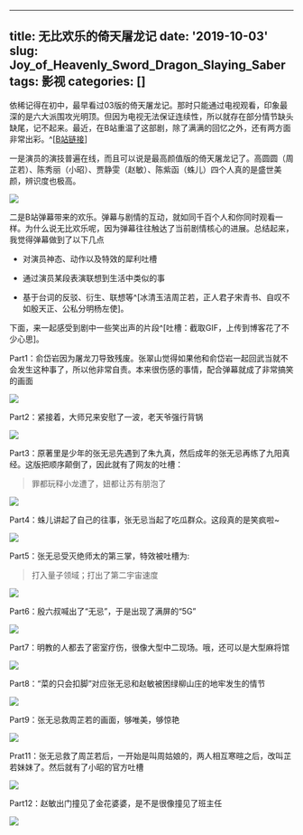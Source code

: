 
---
title: 无比欢乐的倚天屠龙记
date: '2019-10-03'
slug: Joy_of_Heavenly_Sword_Dragon_Slaying_Saber
tags: 影视
categories: []
---

依稀记得在初中，最早看过03版的倚天屠龙记。那时只能通过电视观看，印象最深的是六大派围攻光明顶。但因为电视无法保证连续性，所以就存在部分情节缺头缺尾，记不起来。最近，在B站重温了这部剧，除了满满的回忆之外，还有两方面非常出彩。^[[B站链接](https://www.bilibili.com/bangumi/play/ss20269#233215)]

一是演员的演技普遍在线，而且可以说是最高颜值版的倚天屠龙记了。高圆圆（周芷若）、陈秀丽（小昭）、贾静雯（赵敏）、陈紫函（蛛儿）四个人真的是盛世美颜，辨识度也极高。

![](http://pyqp1zjzt.bkt.clouddn.com/%E5%80%9A%E5%A4%A9%E5%B1%A0%E9%BE%99%E8%AE%B0_%E5%9B%9B%E5%A4%A7%E7%BE%8E%E5%A5%B3.jpg)

二是B站弹幕带来的欢乐。弹幕与剧情的互动，就如同千百个人和你同时观看一样。为什么说无比欢乐呢，因为弹幕往往触达了当前剧情核心的进展。总结起来，我觉得弹幕做到了以下几点

* 对演员神态、动作以及特效的犀利吐槽

* 通过演员某段表演联想到生活中类似的事

* 基于台词的反驳、衍生、联想等^[冰清玉洁周芷若，正人君子宋青书、自叹不如殷天正、公私分明杨左使]。

下面，来一起感受到剧中一些笑出声的片段^[吐槽：截取GIF，上传到博客花了不少心思]。

Part1：俞岱岩因为屠龙刀导致残废。张翠山觉得如果他和俞岱岩一起回武当就不会发生这种事了，所以他非常自责。本来很伤感的事情，配合弹幕就成了非常搞笑的画面

![](http://pyqp1zjzt.bkt.clouddn.com/%E5%80%9A%E5%A4%A9%E5%B1%A0%E9%BE%99%E8%AE%B01_29.gif)

Part2：紧接着，大师兄来安慰了一波，老天爷强行背锅

![](http://pyqp1zjzt.bkt.clouddn.com/%E5%80%9A%E5%A4%A9%E5%B1%A0%E9%BE%99%E8%AE%B01_31.gif)


Part3：原著里是少年的张无忌先遇到了朱九真，然后成年的张无忌再练了九阳真经。这版把顺序颠倒了，因此就有了网友的吐槽：

>罪都玩释小龙遭了，妞都让苏有朋泡了

![](http://pyqp1zjzt.bkt.clouddn.com/%E5%80%9A%E5%A4%A9%E5%B1%A0%E9%BE%99%E8%AE%B08_14.gif)

Part4：蛛儿讲起了自己的往事，张无忌当起了吃瓜群众。这段真的是笑疯啦~

![](http://pyqp1zjzt.bkt.clouddn.com/%E5%80%9A%E5%A4%A9%E5%B1%A0%E9%BE%99%E8%AE%B010_41.gif)

Part5：张无忌受灭绝师太的第三掌，特效被吐槽为:

>打入量子领域；打出了第二宇宙速度

![](http://pyqp1zjzt.bkt.clouddn.com/%E5%80%9A%E5%A4%A9%E5%B1%A0%E9%BE%99%E8%AE%B012_44.gif)

Part6：殷六叔喊出了“无忌”，于是出现了满屏的“5G”

![](http://pyqp1zjzt.bkt.clouddn.com/%E5%80%9A%E5%A4%A9%E5%B1%A0%E9%BE%99%E8%AE%B016_26.gif)

Part7：明教的人都去了密室疗伤，很像大型中二现场。哦，还可以是大型麻将馆

![](http://pyqp1zjzt.bkt.clouddn.com/%E5%80%9A%E5%A4%A9%E5%B1%A0%E9%BE%99%E8%AE%B017_4.gif)

Part8：“菜的只会扣脚”对应张无忌和赵敏被困绿柳山庄的地牢发生的情节

![](http://pyqp1zjzt.bkt.clouddn.com/%E5%80%9A%E5%A4%A9%E5%B1%A0%E9%BE%99%E8%AE%B021_19.gif)

Part9：张无忌救周芷若的画面，够唯美，够惊艳

![](http://pyqp1zjzt.bkt.clouddn.com/%E5%80%9A%E5%A4%A9%E5%B1%A0%E9%BE%99%E8%AE%B024_34.gif)

Prat11：张无忌救了周芷若后，一开始是叫周姑娘的，两人相互寒暄之后，改叫芷若妹妹了。然后就有了小昭的官方吐槽

![](http://pyqp1zjzt.bkt.clouddn.com/%E5%80%9A%E5%A4%A9%E5%B1%A0%E9%BE%99%E8%AE%B024_42.gif)

Part12：赵敏出门撞见了金花婆婆，是不是很像撞见了班主任

![](http://pyqp1zjzt.bkt.clouddn.com/%E5%80%9A%E5%A4%A9%E5%B1%A0%E9%BE%99%E8%AE%B026_19.gif)
